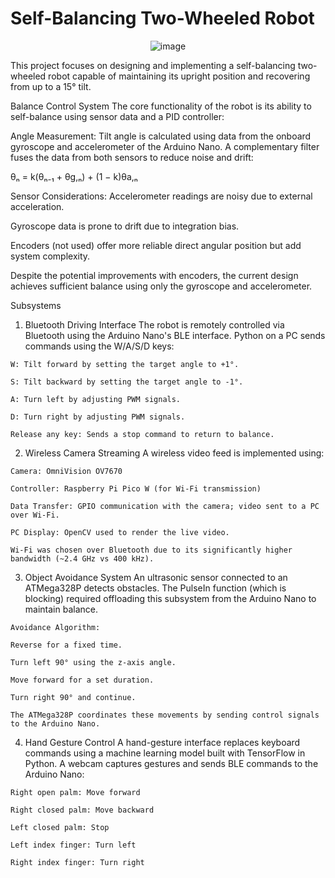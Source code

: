 # Self-Balancing Two-Wheeled Robot

<p align="center">
  <img src="https://github.com/user-attachments/assets/14f84712-e14a-48da-8cdc-3d00c573d219" alt="image" />
</p>



This project focuses on designing and implementing a self-balancing two-wheeled robot capable of maintaining its upright position and recovering from up to a 15° tilt.

Balance Control System
The core functionality of the robot is its ability to self-balance using sensor data and a PID controller:

Angle Measurement: Tilt angle is calculated using data from the onboard gyroscope and accelerometer of the Arduino Nano. A complementary filter fuses the data from both sensors to reduce noise and drift:

θₙ = k(θₙ₋₁ + θg,ₙ) + (1 − k)θa,ₙ

Sensor Considerations:
  Accelerometer readings are noisy due to external acceleration.
  
  Gyroscope data is prone to drift due to integration bias.
  
  Encoders (not used) offer more reliable direct angular position but add system complexity.
  
  Despite the potential improvements with encoders, the current design achieves sufficient balance using only the gyroscope and accelerometer.

Subsystems
  1. Bluetooth Driving Interface
    The robot is remotely controlled via Bluetooth using the Arduino Nano's BLE interface. Python on a PC sends commands using the W/A/S/D keys:
    
    W: Tilt forward by setting the target angle to +1°.
    
    S: Tilt backward by setting the target angle to -1°.
    
    A: Turn left by adjusting PWM signals.
    
    D: Turn right by adjusting PWM signals.
  
    Release any key: Sends a stop command to return to balance.
  
  2. Wireless Camera Streaming
    A wireless video feed is implemented using:
    
    Camera: OmniVision OV7670
    
    Controller: Raspberry Pi Pico W (for Wi-Fi transmission)
    
    Data Transfer: GPIO communication with the camera; video sent to a PC over Wi-Fi.
    
    PC Display: OpenCV used to render the live video.
    
    Wi-Fi was chosen over Bluetooth due to its significantly higher bandwidth (~2.4 GHz vs 400 kHz).
  
  3. Object Avoidance System
    An ultrasonic sensor connected to an ATMega328P detects obstacles. The PulseIn function (which is blocking) required offloading this subsystem from the Arduino Nano to maintain balance.
    
    Avoidance Algorithm:
    
    Reverse for a fixed time.
    
    Turn left 90° using the z-axis angle.
    
    Move forward for a set duration.
    
    Turn right 90° and continue.
    
    The ATMega328P coordinates these movements by sending control signals to the Arduino Nano.
  
  4. Hand Gesture Control
    A hand-gesture interface replaces keyboard commands using a machine learning model built with TensorFlow in Python. A webcam captures gestures and sends BLE commands to the Arduino Nano:
    
    Right open palm: Move forward
    
    Right closed palm: Move backward
    
    Left closed palm: Stop
    
    Left index finger: Turn left
    
    Right index finger: Turn right
  
